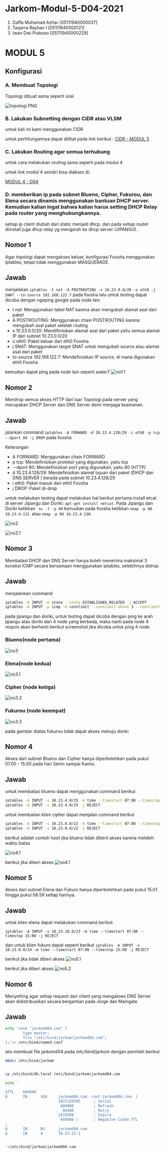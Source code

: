# Jarkom-Modul-5-D04-2021

1. Daffa Muhamad Azhar [05111940000037]
2. Taqarra Rayhan I [05111940000121]
3. Iwan Dwi Prakoso [05111940000229]

# MODUL 5
## Konfigurasi
### A. Membuat Topologi

Topologi dibuat sama seperti soal

![topologi.PNG](https://github.com/iwandepe/Jarkom-Modul-5-D04-2021/blob/main/img/topologi.PNG)

### B. Lakukan Subnetting dengan CIDR atau VLSM
untuk kali ini kami menggunakan CIDR

untuk perhitungannya dapat dilihat pada link berikut :
[CIDR - MODUL 5](https://docs.google.com/spreadsheets/d/10G5YkF7jbdOyspjlx13iXkpxb9JRhdjOuVxj7IeMbXg/edit?usp=sharing)

### C. Lakukan Routing agar semua terhubung
untuk cara melakukan routing sama seperti pada modul 4

untuk link modul 4 sendiri bisa diakses di:

[MODUL 4 - D04](https://github.com/azhar416/Jarkom-Modul-4-D04-2021)

### D. memberikan ip pada subnet Blueno, Cipher, Fukurou, dan Elena secara dinamis menggunakan bantuan DHCP server. Kemudian kalian ingat bahwa kalian harus setting DHCP Relay pada router yang menghubungkannya.

setiap ip client diubah dari static menjadi dhcp. dan pada setiap router diinstall juga dhcp relay yg mengarah ke dhcp server (JIPANGU).

## Nomor 1 
Agar topologi dapat mengakses keluar, konfigurasi Foosha menggunakan iptables, tetapi tidak menggunakan MASQUERADE.

## Jawab
menjalakan `iptables -t nat -A POSTROUTING -s 10.23.0.0/20 -o eth0 -j SNAT --to-source 192.168.122.7` pada foosha lalu untuk testing dapat dicoba dengan ngeping google pada node lain

- t nat: Menggunakan tabel NAT karena akan mengubah alamat asal dari paket
- A POSTROUTING: Menggunakan chain POSTROUTING karena mengubah asal paket setelah routing
- s 10.23.0.0/20: Mendifinisikan alamat asal dari paket yaitu semua alamat IP dari subnet 10.23.0.0/20
- o eth0: Paket keluar dari eth0 Foosha
- j SNAT: Menggunakan target SNAT untuk mengubah source atau alamat asal dari paket
- to-source 192.168.122.7: Mendefinisikan IP source, di mana digunakan eth0 Foosha 

kemudian dapat ping pada node lain seperti water7
![no1.1](https://github.com/iwandepe/Jarkom-Modul-5-D04-2021/blob/main/img/no1(1).png?raw=true)



## Nomor 2
Mendrop semua akses HTTP dari luar Topologi pada server yang merupakan DHCP Server dan DNS Server demi menjaga keamanan.

## Jawab
jalankan command `iptables -A FORWARD -d 10.23.4.128/29 -i eth0 -p tcp --dport 80 -j DROP` pada foosha

Keterangan
- A FORWARD: Menggunakan chain FORWARD
- p tcp: Mendefinisikan protokol yang digunakan, yaitu tcp
- --dport 80: Mendefinisikan port yang digunakan, yaitu 80 (HTTP)
- d 10.23.4.128/29: Mendefinisikan alamat tujuan dari paket (DHCP dan DNS SERVER ) berada pada subnet 10.23.4.128/29
- i eth0: Paket masuk dari eth0 Foosha
- j DROP: Paket di-drop

untuk melakukan testing dapat melakukan hal  berikut
pertama install etcat di server Jipangu dan Doriki: `apt-get install netcat`. Pada Jipangu dan Doriki ketikkan ` nc -l -p 80`
kemudian pada foosha ketikkan `nmap -p 80 10.23.4.131 `atau `nmap -p 80 10.23.4.130`.

![no2](https://github.com/iwandepe/Jarkom-Modul-5-D04-2021/blob/main/img/no2.1.png?raw=true)

![no2.1](https://github.com/iwandepe/Jarkom-Modul-5-D04-2021/blob/main/img/no2.2.png?raw=true)


## Nomor 3
Membatasi DHCP dan DNS Server hanya boleh menerima maksimal 3 koneksi ICMP secara bersamaan menggunakan iptables, selebihnya didrop.

## Jawab
menjalankan  command 

```sh
iptables -A INPUT -m state --state ESTABLISHED,RELATED -j ACCEPT
iptables -A INPUT -p icmp -m connlimit --connlimit-above 3 --connlimit-mask 0 -j DROP
```


pada jipangu dan doriki, untuk testing dapat dicoba dengan ping ke arah jipangu atau doriki dari 4 node yang berbeda, maka nanti pada node 4 respon akan berhenti
berikut screenshot jika dicoba untuk ping 4 node

### Blueno(node pertama)

![no3](https://github.com/iwandepe/Jarkom-Modul-5-D04-2021/blob/main/img/no3.png)

### Elena(node kedua)

![no3.1](https://github.com/iwandepe/Jarkom-Modul-5-D04-2021/blob/main/img/no3.1.png)

### Cipher (node ketiga)

![no3.2](https://github.com/iwandepe/Jarkom-Modul-5-D04-2021/blob/main/img/no3.2.png)

### Fukurou (node keempat)

![no3.3](https://github.com/iwandepe/Jarkom-Modul-5-D04-2021/blob/main/img/no3.3.png)

pada gambar diatas fukurou tidak dapat akses menuju doriki

## Nomor 4
Akses dari subnet Blueno dan Cipher hanya diperbolehkan pada pukul 07.00 - 15.00 pada hari Senin sampai Kamis.

## Jawab
untuk membatasi blueno dapat menggunakan command berikut

```sh
iptables -A INPUT -s 10.23.4.0/25 -m time --timestart 07:00 --timestop 15:00 --weekdays Mon,Tue,Wed,Thu -j ACCEPT
iptables -A INPUT -s 10.23.4.0/25 -j REJECT
```

untuk membatasi klien cipher dapat menjalan command berikut
```sh
iptables -A INPUT -s 10.23.0.0/22 -m time --timestart 07:00 --timestop 15:00 --weekdays Mon,Tue,Wed,Thu -j ACCEPT
iptables -A INPUT -s 10.23.0.0/22 -j REJECT
```

berikut adalah contoh hasil jika blueno tidak diberii akses karena melebih waktu batas

![no4.1](https://github.com/iwandepe/Jarkom-Modul-5-D04-2021/blob/main/img/no4.1.png)

berikut jika diberi akses
![no4.1](https://github.com/iwandepe/Jarkom-Modul-5-D04-2021/blob/main/img/no4.2.png)

## Nomor 5
Akses dari subnet Elena dan Fukuro hanya diperbolehkan pada pukul 15.01 hingga pukul 06.59 setiap harinya.

## Jawab
untuk klien elena dapat melakukan command berikut 

`iptables -A INPUT -s 10.23.10.0/23 -m time --timestart 07:00 --timestop 15:00 -j REJECT`

dan untuk klien fukuro dapat seperti berikut 
`iptables -A INPUT -s 10.23.8.0/24 -m time --timestart 07:00 --timestop 15:00 -j REJECT`

berikut jika tidak diberi akses
![no5.1](https://github.com/iwandepe/Jarkom-Modul-5-D04-2021/blob/main/img/no5.1.png)

berikut jika diberi akses
![no5.2](https://github.com/iwandepe/Jarkom-Modul-5-D04-2021/blob/main/img/no5.2.png)


## Nomor 6
Menyetting agar setiap request dari client yang mengakses DNS Server akan didistribusikan secara bergantian pada Jorge dan Maingate

## Jawab


```sh
echo 'zone "jarkomd04.com" {
        type master;
        file "/etc/bind/jarkom/jarkomd04.com";
};'>> /etc/bind/named.conf
```

lalu membuat file jarkomd04 pada /etc/bind/jarkom dengan perintah berikut

```sh
mkdir /etc/bind/jarkom


cp /etc/bind/db.local /etc/bind/jarkom/jarkomd04.com

echo '

$TTL    604800
@       IN      SOA     jarkomd04.com. root.jarkomd04.com. (
                        2021120705      ; Serial
                         604800         ; Refresh
                          86400         ; Retry
                        2419200         ; Expire
                         604800 )       ; Negative Cache TTL
;
@       IN      NS      jarkomd04.com.
@       IN      A       10.23.13.1


'>/etc/bind/jarkom/jarkomd04.com
```


